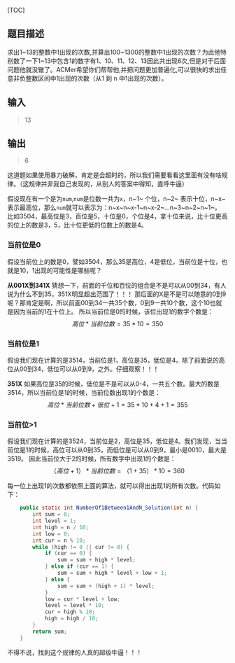 [TOC]

## 题目描述
求出1\~13的整数中1出现的次数,并算出100\~1300的整数中1出现的次数？为此他特别数了一下1~13中包含1的数字有1、10、11、12、13因此共出现6次,但是对于后面问题他就没辙了。ACMer希望你们帮帮他,并把问题更加普遍化,可以很快的求出任意非负整数区间中1出现的次数（从1 到 n 中1出现的次数）。

## 输入
> 13

## 输出
> 6

这道题如果使用暴力破解，肯定是会超时的，所以我们需要看看这里面有没有啥规律。（这规律并非我自己发现的，从别人的答案中得知，直呼牛逼）

假设现在有一个是为`num`,`num`是位数一共为`x`，n~1~ 个位，n~2~ 表示十位，n~x~ 表示最高位，那么`num`就可以表示为：n~x~n~x-1~n~x-2~...n~3~n~2~n~1~。
比如3504，最高位是3，百位是5，十位是0，个位是4，拿十位来说，比十位更高的位上的数是3，5，比十位更低的位数上的数是4。

### 当前位是0
假设当前位上的数是0，譬如3504，那么35是高位，4是低位，当前位是十位，也就是10，1出现的可能性是哪些呢？

**从001X到341X**
猜想一下，前面的千位和百位的组合是不是可以从00到34，有人说为什么不到35，351X明显超出范围了！！！
那后面的X是不是可以随意的0到9呢？那肯定是啊，所以前面00到34一共35个数，0到9一共10个数，这个10也就是因为当前的1在十位上。
所以当前位是0的时候，该位出现1的数字个数是：
$$
高位*当前位数 = 35 *10 =350
$$

### 当前位是1
假设我们现在计算的是3514，当前位是1，高位是35，低位是4。除了前面说的高位从00到34，低位可以从0到9，之外。仔细观察！！！

**351X**
如果高位是35的时候，低位是不是可以从0-4，一共五个数。最大的数是3514，所以当前位是1的时候，当前位数出现1的个数是：
$$
高位*当前位数+低位+1 = 35*10+4+1 = 355
$$

### 当前位>1
假设我们现在计算的是3524，当前位是2，高位是35，低位是4。我们发现，当当前位是1的时候，高位可以从0到35，而低位是可以从0到9，最小是0010，最大是3519。
因此当前位大于2的时候，所有数字中出现1的个数是：
$$
（高位+1）*当前位数 = （1+35）*10 = 360
$$


每一位上出现1的次数都依照上面的算法，就可以得出出现1的所有次数。代码如下：
```java
    public static int NumberOf1Between1AndN_Solution(int n) {
        int sum = 0;
        int level = 1;
        int high = n / 10;
        int low = 0;
        int cur = n % 10;
        while (high != 0 || cur != 0) {
            if (cur == 0) {
                sum = sum + high * level;
            } else if (cur == 1) {
                sum = sum + high * level + low + 1;
            } else {
                sum = sum + (high + 1) * level;
            }
            low = cur * level + low;
            level = level * 10;
            cur = high % 10;
            high = high / 10;
        }
        return sum;
    }
```
不得不说，找到这个规律的人真的超级牛逼！！！

